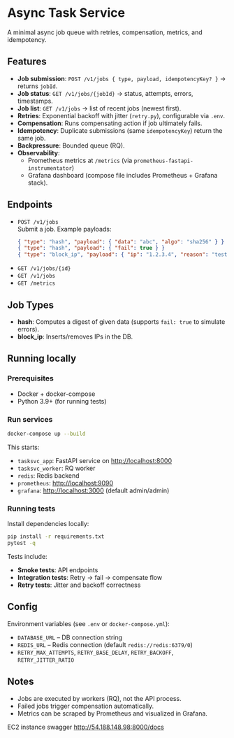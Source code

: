 # Async Task Service

A minimal async job queue with retries, compensation, metrics, and idempotency.  

## Features
- **Job submission**: `POST /v1/jobs { type, payload, idempotencyKey? }` → returns `jobId`.
- **Job status**: `GET /v1/jobs/{jobId}` → status, attempts, errors, timestamps.
- **Job list**: `GET /v1/jobs` → list of recent jobs (newest first).
- **Retries**: Exponential backoff with jitter (`retry.py`), configurable via `.env`.
- **Compensation**: Runs compensating action if job ultimately fails.
- **Idempotency**: Duplicate submissions (same `idempotencyKey`) return the same job.
- **Backpressure**: Bounded queue (RQ).
- **Observability**: 
  - Prometheus metrics at `/metrics` (via `prometheus-fastapi-instrumentator`)
  - Grafana dashboard (compose file includes Prometheus + Grafana stack).

## Endpoints
- `POST /v1/jobs`  
  Submit a job. Example payloads:
  ```json
  { "type": "hash", "payload": { "data": "abc", "algo": "sha256" } }
  { "type": "hash", "payload": { "fail": true } }
  { "type": "block_ip", "payload": { "ip": "1.2.3.4", "reason": "test" } }
  ```
- `GET /v1/jobs/{id}`
- `GET /v1/jobs`
- `GET /metrics`  

## Job Types
- **hash**: Computes a digest of given data (supports `fail: true` to simulate errors).
- **block_ip**: Inserts/removes IPs in the DB.

## Running locally
### Prerequisites
- Docker + docker-compose
- Python 3.9+ (for running tests)

### Run services
```sh
docker-compose up --build
```

This starts:
- `tasksvc_app`: FastAPI service on [http://localhost:8000](http://localhost:8000)
- `tasksvc_worker`: RQ worker
- `redis`: Redis backend
- `prometheus`: [http://localhost:9090](http://localhost:9090)
- `grafana`: [http://localhost:3000](http://localhost:3000) (default admin/admin)

### Running tests
Install dependencies locally:
```sh
pip install -r requirements.txt
pytest -q
```

Tests include:
- **Smoke tests**: API endpoints
- **Integration tests**: Retry → fail → compensate flow
- **Retry tests**: Jitter and backoff correctness

## Config
Environment variables (see `.env` or `docker-compose.yml`):
- `DATABASE_URL` – DB connection string
- `REDIS_URL` – Redis connection (default `redis://redis:6379/0`)
- `RETRY_MAX_ATTEMPTS`, `RETRY_BASE_DELAY`, `RETRY_BACKOFF`, `RETRY_JITTER_RATIO`

## Notes
- Jobs are executed by workers (RQ), not the API process.
- Failed jobs trigger compensation automatically.
- Metrics can be scraped by Prometheus and visualized in Grafana.

EC2 instance
swagger
http://54.188.148.98:8000/docs
